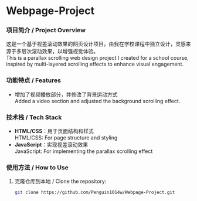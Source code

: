 # Webpage-Project

### 项目简介 / Project Overview
这是一个基于视差滚动效果的网页设计项目，由我在学校课程中独立设计，灵感来源于多层次滚动效果，以增强视觉体验。  
This is a parallax scrolling web design project I created for a school course, inspired by multi-layered scrolling effects to enhance visual engagement.

### 功能特点 / Features
- 增加了视频播放部分，并修改了背景运动方式  
  Added a video section and adjusted the background scrolling effect.

### 技术栈 / Tech Stack
- **HTML/CSS**：用于页面结构和样式  
  HTML/CSS: For page structure and styling
- **JavaScript**：实现视差滚动效果  
  JavaScript: For implementing the parallax scrolling effect

### 使用方法 / How to Use
1. 克隆仓库到本地 / Clone the repository:
   ```bash
   git clone https://github.com/Penguin1014w/Webpage-Project.git
